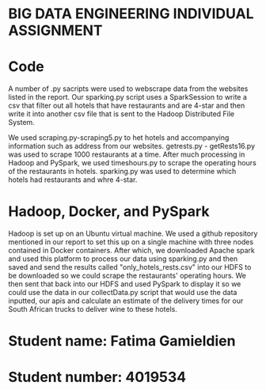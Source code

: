 # BIG DATA ENGINEERING INDIVIDUAL ASSIGNMENT

# Code

A number of .py sacripts were used to webscrape data from the websites listed in the report. Our sparking.py script uses a SparkSession to write a csv that filter out all hotels that have restaurants and are 4-star and then write it into another csv file that is sent to the Hadoop Distributed File System.

We used scraping.py-scraping5.py to het hotels and accompanying information such as address from our websites. getrests.py - getRests16.py was used to scrape 1000 restaurants at a time. After much processing in Hadoop and PySpark, we used timeshours.py to scrape the operating hours of the restaurants in hotels. sparking.py was used to determine which hotels had restaurants and whre 4-star.

# Hadoop, Docker, and PySpark

Hadoop is set up on an Ubuntu virtual machine. We used a github repository mentioned in our report to set this up on a single machine with three nodes contained in Docker containers. After which, we downloaded Apache spark and used this platform to process our data using sparking.py and then saved and send the results called "only_hotels_rests.csv" into our HDFS to be downloaded so we could scrape the restaurants' operating hours. We then sent that back into our HDFS and used PySpark to display it so we could use the data in our collectData.py script that would use the data inputted, our apis and calculate an estimate of the delivery times for our South African trucks to deliver wine to these hotels. 

# Student name: Fatima Gamieldien
# Student number: 4019534
